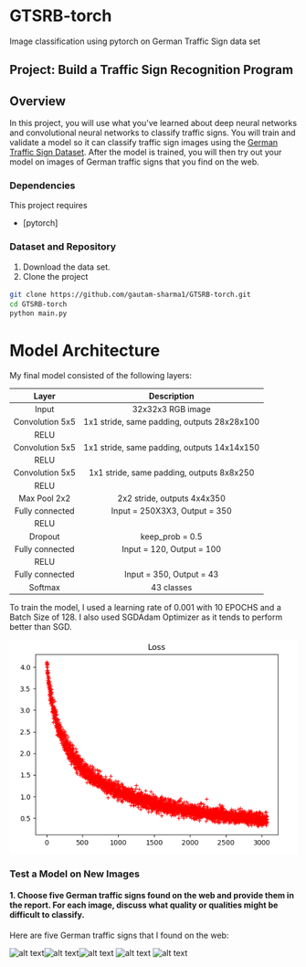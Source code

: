 # GTSRB-torch
Image classification using pytorch on German Traffic Sign data set

## Project: Build a Traffic Sign Recognition Program


Overview
---
In this project, you will use what you've learned about deep neural networks and convolutional neural networks to classify traffic signs. You will train and validate a model so it can classify traffic sign images using the [German Traffic Sign Dataset](http://benchmark.ini.rub.de/?section=gtsrb&subsection=dataset). After the model is trained, you will then try out your model on images of German traffic signs that you find on the web.

### Dependencies
This project requires

* [pytorch]


### Dataset and Repository

1. Download the data set. 
2. Clone the project
```sh
git clone https://github.com/gautam-sharma1/GTSRB-torch.git
cd GTSRB-torch
python main.py
```

# **Model Architecture** 

My final model consisted of the following layers:

| Layer         		|     Description	        					| 
|:---------------------:|:---------------------------------------------:| 
| Input         		| 32x32x3 RGB image   							| 
| Convolution 5x5     	| 1x1 stride, same padding, outputs 28x28x100 	|
| RELU					|												|
| Convolution 5x5      	| 1x1 stride, same padding, outputs 14x14x150 			|
| RELU					|												|
| Convolution 5x5   	| 1x1 stride, same padding, outputs 8x8x250 			|
| RELU					|												|
| Max Pool		2x2		|		2x2 stride, outputs 4x4x350										|
| Fully connected		|Input = 250X3X3, Output = 350      									|
| RELU					|												|
| Dropout				|	keep_prob = 0.5											|
| Fully connected		|Input = 120, Output = 100     									|
| RELU					|												|
| Fully connected		|Input = 350, Output = 43     									|
| Softmax				| 43 classes			|												|      									|



To train the model, I used a learning rate of 0.001 with 10 EPOCHS and a Batch Size of 128. I also used SGDAdam Optimizer as it tends to perform better than SGD.

![Loss function](images/loss.png)
 

### Test a Model on New Images

#### 1. Choose five German traffic signs found on the web and provide them in the report. For each image, discuss what quality or qualities might be difficult to classify.

Here are five German traffic signs that I found on the web:

![alt text](p1.png)![alt text](p2.png)![alt text](p3.png)
![alt text](p4.png) ![alt text](p5.png)


